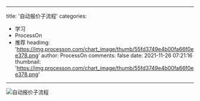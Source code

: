 
---
title: '自动报价子流程'
categories: 
 - 学习
 - ProcessOn
 - 推荐
headimg: 'https://img.processon.com/chart_image/thumb/55fd3749e4b00fa66f0ee378.png'
author: ProcessOn
comments: false
date: 2021-11-26 07:21:16
thumbnail: 'https://img.processon.com/chart_image/thumb/55fd3749e4b00fa66f0ee378.png'
---

<div>   
<img class="thumb" alt="自动报价子流程" src="https://img.processon.com/chart_image/thumb/55fd3749e4b00fa66f0ee378.png" referrerpolicy="no-referrer">
<p></p>  
</div>
            